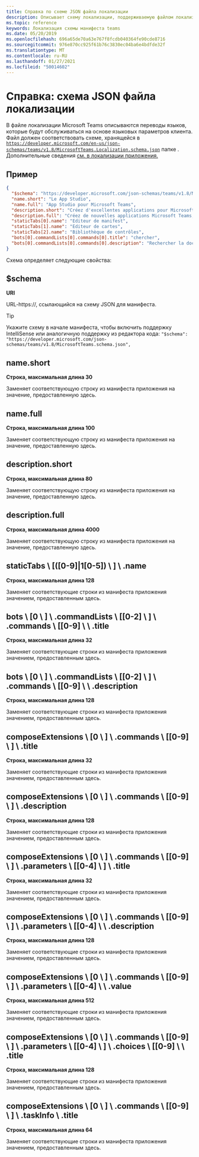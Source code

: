 ```yaml
---
title: Справка по схеме JSON файла локализации
description: Описывает схему локализации, поддерживаемую файлом локализации для Microsoft Teams
ms.topic: reference
keywords: Локализация схемы манифеста teams
ms.date: 05/20/2019
ms.openlocfilehash: 696a65de70a63e767f8fcdb040364fe90cde8716
ms.sourcegitcommit: 976e870cc925f61b76c3830ec04ba6e4bdfde32f
ms.translationtype: MT
ms.contentlocale: ru-RU
ms.lasthandoff: 01/27/2021
ms.locfileid: "50014602"
---
```

# <a name="reference-localization-file-json-schema"></a>Справка: схема JSON файла локализации

В файле локализации Microsoft Teams описываются переводы языков, которые будут обслуживаться на основе языковых параметров клиента. Файл должен соответствовать схеме, хранящейся в [`https://developer.microsoft.com/en-us/json-schemas/teams/v1.8/MicrosoftTeams.Localization.schema.json`](https://developer.microsoft.com/en-us/json-schemas/teams/v1.8/MicrosoftTeams.Localization.schema.json) папке . Дополнительные сведения [см. в локализации приложения.](~/concepts/build-and-test/apps-localization.md)

## <a name="sample"></a>Пример

```json
{
  "$schema": "https://developer.microsoft.com/json-schemas/teams/v1.8/MicrosoftTeams.schema.json",
  "name.short": "Le App Studio",
  "name.full": "App Studio pour Microsoft Teams",
  "description.short": "Créez d'excellentes applications pour Microsoft Teams avec App Studio.",
  "description.full": "Créez de nouvelles applications Microsoft Teams, concevez et prévisualisez des cartes bot, et explorez la documentation avec App Studio.",
  "staticTabs[0].name": "Editeur de manifest",
  "staticTabs[1].name": "Editeur de cartes",
  "staticTabs[2].name": "Bibliothèque de contrôles",
  "bots[0].commandLists[0].commands[0].title": "chercher",
  "bots[0].commandLists[0].commands[0].description": "Rechercher la documentation Teams pertinente"
}
```

Схема определяет следующие свойства:

## <a name="schema"></a>$schema

**URI**

URL-https://, ссылающийся на схему JSON для манифеста.

> [!TIP]
> Укажите схему в начале манифеста, чтобы включить поддержку IntelliSense или аналогичную поддержку из редактора кода: `"$schema": "https://developer.microsoft.com/json-schemas/teams/v1.8/MicrosoftTeams.schema.json",`

## <a name="nameshort"></a>name.short

**Строка, максимальная длина 30**

Заменяет соответствующую строку из манифеста приложения на значение, предоставленную здесь.

## <a name="namefull"></a>name.full

**Строка, максимальная длина 100**

Заменяет соответствующую строку из манифеста приложения на значение, предоставленную здесь.

## <a name="descriptionshort"></a>description.short

**Строка, максимальная длина 80**

Заменяет соответствующую строку из манифеста приложения на значение, предоставленную здесь.

## <a name="descriptionfull"></a>description.full

**Строка, максимальная длина 4000**

Заменяет соответствующую строку из манифеста приложения на значение, предоставленную здесь.

## <a name="statictabs0-910-5name"></a>staticTabs \\ [([0-9]|1[0-5]) \\ ] \\ .name

**Строка, максимальная длина 128**

Заменяет соответствующие строки из манифеста приложения значением, предоставленным здесь.

## <a name="bots0commandlists0-2commands0-9title"></a>bots \\ [0 \\ ] \\ .commandLists \\ [[0-2] \\ ] \\ .commands \\ [[0-9] \\ \\ .title

**Строка, максимальная длина 32**

Заменяет соответствующие строки из манифеста приложения значением, предоставленным здесь.

## <a name="bots0commandlists0-2commands0-9description"></a>bots \\ [0 \\ ] \\ .commandLists \\ [[0-2] \\ ] \\ .commands \\ [[0-9] \\ \\ .description

**Строка, максимальная длина 128**

Заменяет соответствующие строки из манифеста приложения значением, предоставленным здесь.

## <a name="composeextensions0commands0-9title"></a>composeExtensions \\ [0 \\ ] \\ .commands \\ [[0-9] \\ ] \\ .title

**Строка, максимальная длина 32**

Заменяет соответствующие строки из манифеста приложения значением, предоставленным здесь.

## <a name="composeextensions0commands0-9description"></a>composeExtensions \\ [0 \\ ] \\ .commands \\ [[0-9] \\ ] \\ .description

**Строка, максимальная длина 128**

Заменяет соответствующие строки из манифеста приложения значением, предоставленным здесь.

## <a name="composeextensions0commands0-9parameters0-4title"></a>composeExtensions \\ [0 \\ ] \\ .commands \\ [[0-9] \\ ] \\ .parameters \\ [[0-4] \\ ] \\ .title

**Строка, максимальная длина 32**

Заменяет соответствующие строки из манифеста приложения значением, предоставленным здесь.

## <a name="composeextensions0commands0-9parameters0-4description"></a>composeExtensions \\ [0 \\ ] \\ .commands \\ [[0-9] \\ ] \\ .parameters \\ [[0-4] \\ \\ .description

**Строка, максимальная длина 128**

Заменяет соответствующие строки из манифеста приложения значением, предоставленным здесь.

## <a name="composeextensions0commands0-9parameters0-4value"></a>composeExtensions \\ [0 \\ ] \\ .commands \\ [[0-9] \\ ] \\ .parameters \\ [[0-4] \\ \\ .value

**Строка, максимальная длина 512**

Заменяет соответствующие строки из манифеста приложения значением, предоставленным здесь.

## <a name="composeextensions0commands0-9parameters0-4choices0-9title"></a>composeExtensions \\ [0 \\ ] \\ .commands \\ [[0-9] \\ ] \\ .parameters \\ [[0-4] \\ ] \\ .choices \\ [[0-9] \\ \\ .title

**Строка, максимальная длина 128**

Заменяет соответствующие строки из манифеста приложения значением, предоставленным здесь.

## <a name="composeextensions0commands0-9taskinfotitle"></a>composeExtensions \\ [0 \\ ] \\ .commands \\ [[0-9] \\ ] \\ .taskInfo \\ .title

**Строка, максимальная длина 64**

Заменяет соответствующие строки из манифеста приложения значением, предоставленным здесь.
